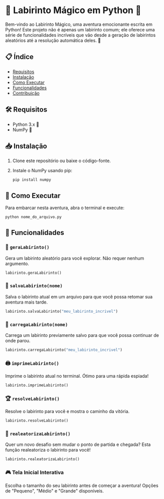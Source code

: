 # 🌟 Labirinto Mágico em Python 🌟

Bem-vindo ao Labirinto Mágico, uma aventura emocionante escrita em Python! Este projeto não é apenas um labirinto comum; ele oferece uma série de funcionalidades incríveis que vão desde a geração de labirintos aleatórios até a resolução automática deles. 🎉

## 📋 Índice

- [Requisitos](#requisitos)
- [Instalação](#instalação)
- [Como Executar](#como-executar)
- [Funcionalidades](#funcionalidades)
- [Contribuição](#contribuição)

## 🛠 Requisitos

- Python 3.x 🐍
- NumPy 🧮

## 📥 Instalação

1. Clone este repositório ou baixe o código-fonte.
2. Instale o NumPy usando pip:

    ```bash
    pip install numpy
    ```

## 🚀 Como Executar

Para embarcar nesta aventura, abra o terminal e execute:

```bash
python nome_do_arquivo.py
```

## 🌈 Funcionalidades

### 🎲 `geraLabirinto()`

Gera um labirinto aleatório para você explorar. Não requer nenhum argumento.

```python
labirinto.geraLabirinto()
```

### 💾 `salvaLabirinto(nome)`

Salva o labirinto atual em um arquivo para que você possa retomar sua aventura mais tarde.

```python
labirinto.salvaLabirinto("meu_labirinto_incrivel")
```

### 📂 `carregaLabirinto(nome)`

Carrega um labirinto previamente salvo para que você possa continuar de onde parou.

```python
labirinto.carregaLabirinto("meu_labirinto_incrivel")
```

### 🖨 `imprimeLabirinto()`

Imprime o labirinto atual no terminal. Ótimo para uma rápida espiada!

```python
labirinto.imprimeLabirinto()
```

### 🏆 `resolveLabirinto()`

Resolve o labirinto para você e mostra o caminho da vitória.

```python
labirinto.resolveLabirinto()
```

### 🔄 `realeatorizaLabirinto()`

Quer um novo desafio sem mudar o ponto de partida e chegada? Esta função realeatoriza o labirinto para você!

```python
labirinto.realeatorizaLabirinto()
```

### 🎮 Tela Inicial Interativa

Escolha o tamanho do seu labirinto antes de começar a aventura! Opções de "Pequeno", "Médio" e "Grande" disponíveis.

